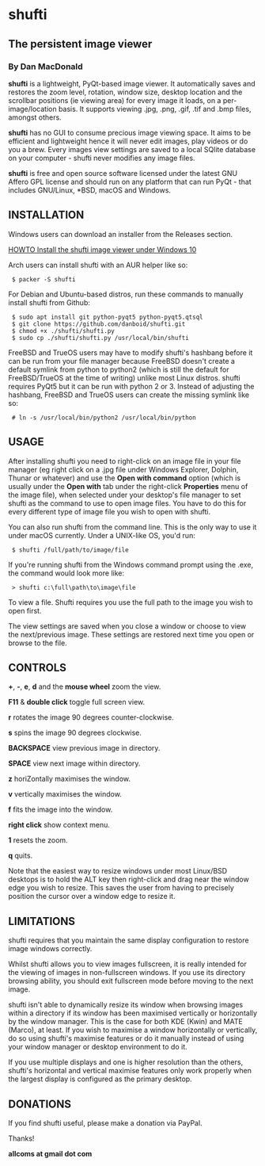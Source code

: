 # shufti

## The persistent image viewer

### By Dan MacDonald

**shufti** is a lightweight, PyQt-based image viewer. It automatically saves and restores the zoom level, rotation, window size, desktop location and the scrollbar positions (ie viewing area) for every image it loads, on a per-image/location basis. It supports viewing .jpg, .png, .gif, .tif and .bmp files, amongst others.

**shufti** has no GUI to consume precious image viewing space. It aims to be efficient and lightweight hence it will never edit images, play videos or do you a brew. Every images view settings are saved to a local SQlite database on your computer - shufti never modifies any image files.

**shufti** is free and open source software licensed under the latest GNU Affero GPL license and should run on any platform that can run PyQt - that includes GNU/Linux, *BSD, macOS and Windows.

## INSTALLATION

Windows users can download an installer from the Releases section.

[HOWTO Install the shufti image viewer under Windows 10](https://www.youtube.com/watch?v=6Bny-1YGUHE) 

Arch users can install shufti with an AUR helper like so:

```
 $ packer -S shufti
```

For Debian and Ubuntu-based distros, run these commands to manually install shufti from Github:

```
 $ sudo apt install git python-pyqt5 python-pyqt5.qtsql
 $ git clone https://github.com/danboid/shufti.git
 $ chmod +x ./shufti/shufti.py
 $ sudo cp ./shufti/shufti.py /usr/local/bin/shufti
```

FreeBSD and TrueOS users may have to modify shufti's hashbang before it can be run from your file manager because FreeBSD doesn't create a default symlink from python to python2 (which is still the default for FreeBSD/TrueOS at the time of writing) unlike most Linux distros. shufti requires PyQt5 but it can be run with python 2 or 3. Instead of adjusting the hashbang, FreeBSD and TrueOS users can create the missing symlink like so:

```
 # ln -s /usr/local/bin/python2 /usr/local/bin/python
```

## USAGE

After installing shufti you need to right-click on an image file in your file manager (eg right click on a .jpg file under Windows Explorer, Dolphin, Thunar or whatever) and use the **Open with command** option (which is usually under the **Open with** tab under the right-click **Properties** menu of the image file), when selected under your desktop's file manager to set shufti as the command to use to open image files. You have to do this for every different type of image file you wish to open with shufti. 

You can also run shufti from the command line. This is the only way to use it under macOS currently. Under a UNIX-like OS, you'd run:

```
 $ shufti /full/path/to/image/file
```

If you're running shufti from the Windows command prompt using the .exe, the command would look more like:

```
 > shufti c:\full\path\to\image\file
```

To view a file. Shufti requires you use the full path to the image you wish to open first.

The view settings are saved when you close a window or choose to view the next/previous image. These settings are restored next time you open or browse to the file.



## CONTROLS

**+**, **-**, **e**, **d** and the **mouse wheel** zoom the view.

**F11** & **double click** toggle full screen view.

**r** rotates the image 90 degrees counter-clockwise.

**s** spins the image 90 degrees clockwise.

**BACKSPACE** view previous image in directory.

**SPACE** view next image within directory.

**z** horiZontally maximises the window.

**v** vertically maximises the window.

**f** fits the image into the window.

**right click** show context menu.

**1** resets the zoom.

**q** quits.

Note that the easiest way to resize windows under most Linux/BSD desktops is to hold the ALT key then right-click and drag near the window edge you wish to resize. This saves the user from having to precisely position the cursor over a window edge to resize it.

## LIMITATIONS

shufti requires that you maintain the same display configuration to restore image windows correctly.

Whilst shufti allows you to view images fullscreen, it is really intended for the viewing of images in non-fullscreen windows. If you use its directory browsing ability, you should exit fullscreen mode before moving to the next image.

shufti isn't able to dynamically resize its window when browsing images within a directory if its window has been maximised vertically or horizontally by the window manager. This is the case for both KDE (Kwin) and MATE (Marco), at least. If you wish to maximise a window horizontally or vertically, do so using shufti's maximise features or do it manually instead of using your window manager or desktop environment to do it.

If you use multiple displays and one is higher resolution than the others, shufti's horizontal and vertical maximise features only work properly when the largest display is configured as the primary desktop.

## DONATIONS

If you find shufti useful, please make a donation via PayPal. 

Thanks!

**allcoms at gmail dot com**
